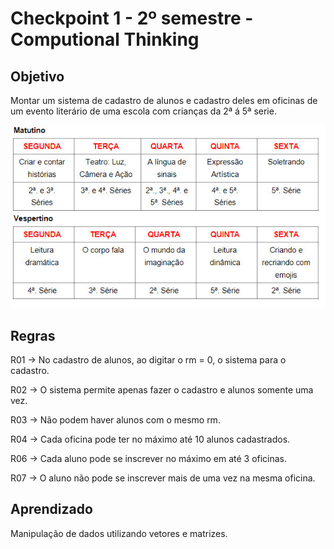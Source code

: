 # Checkpoint 1 - 2º semestre - Computional Thinking

## Objetivo
Montar um sistema de cadastro de alunos e cadastro deles em oficinas de um evento literário de uma escola com crianças da 2ª á 5ª serie.

![Screenshot](cronogramaEvento.jpg)

## Regras
R01 -> No cadastro de alunos, ao digitar o rm = 0, o sistema para o cadastro.

R02 -> O sistema permite apenas fazer o cadastro e alunos somente uma vez.

R03 -> Não podem haver alunos com o mesmo rm.

R04 -> Cada oficina pode ter no máximo até 10 alunos cadastrados.

R06 -> Cada aluno pode se inscrever no máximo em até 3 oficinas.

R07 -> O aluno não pode se inscrever mais de uma vez na mesma oficina.

## Aprendizado
Manipulação de dados utilizando vetores e matrizes.